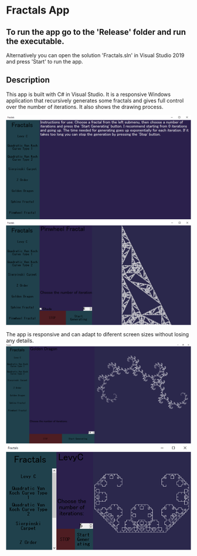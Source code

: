 # Fractals App

## To run the app go to the 'Release' folder and run the executable.
Alternatively you can open the solution 'Fractals.sln' in Visual Studio 2019 and press 'Start' to run the app.

## Description

This app is built with C# in Visual Studio. It is a responsive Windows application that recursively generates some fractals and gives full control over the number of iterations. It also shows the drawing process.

![Main screen image](Screenshots/MainScreen1.PNG)
![Pinwheel fractal](Screenshots/Pinwheel1.PNG)

The app is responsive and can adapt to diferent screen sizes without losing any details.
![Golden Dragon fractal](Screenshots/Golden1.PNG)
![Levy C fractal](Screenshots/Levy2.PNG)
